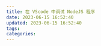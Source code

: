 ```yaml
---
title: 在 VScode 中调试 NodeJS 程序
date: 2023-06-15 16:52:40
updated: 2023-06-15 16:52:40
tags:
categories:
---
```

